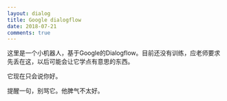```yaml
---
layout: dialog
title: Google dialogflow
date: 2018-07-21
comments: true
---
```


这里是一个小机器人，基于Google的Dialogflow。目前还没有训练，应老师要求先丢在这，以后可能会让它学点有意思的东西。

它现在只会说你好。

提醒一句，别骂它。他脾气不太好。
